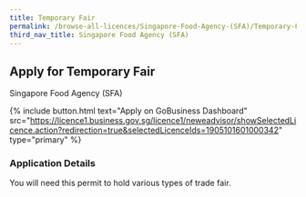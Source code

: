 ```yaml
---
title: Temporary Fair
permalink: /browse-all-licences/Singapore-Food-Agency-(SFA)/Temporary-Fair
third_nav_title: Singapore Food Agency (SFA)
---
```


## Apply for Temporary Fair

Singapore Food Agency (SFA)

{% include button.html text="Apply on GoBusiness Dashboard" src="https://licence1.business.gov.sg/licence1/neweadvisor/showSelectedLicence.action?redirection=true&selectedLicenceIds=1905101601000342" type="primary" %}

### Application Details

<p>You will need this permit to hold various types of trade fair.</p>

